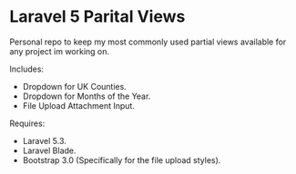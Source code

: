 # Laravel 5 Parital Views
Personal repo to keep my most commonly used partial views available for any project im working on.

Includes:
 - Dropdown for UK Counties.
 - Dropdown for Months of the Year.
 - File Upload Attachment Input.
 
Requires:
 - Laravel 5.3.
 - Laravel Blade.
 - Bootstrap 3.0 (Specifically for the file upload styles).
